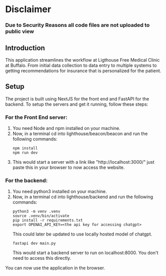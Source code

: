 
# Disclaimer
### Due to Security Reasons all code files are not uploaded to public view

##  Introduction
This application streamlines the workflow at Ligthouse Free Medical Clinic at Buffalo. From initial data collection to data entry to multiple systems to getting recommendations for insurance that is personalized for the patient.

## Setup
The project is built using NextJS for the front end and FastAPI for the backend. To setup the servers and get it running, follow these steps:
### For the Front End server:
 1. You need Node and npm installed on your machine.
 2. Now, in a terminal cd into lighthouse/beacon/beacon and run the following commands:
	 ```
	 npm install
	 npm run dev
	```
3. This would start a server with a link like "http://localhost:3000/" just paste this in your browser to now access the website.

### For the backend:
1. You need python3 installed on your machine.
2. Now, in a terminal cd into lighthouse/backend and run the following commands:
	```
	python3 -m venv .venv
	source .venv/bin/activate
	pip install -r requirements.txt
	export OPENAI_API_KEY=<the api key for accessing chatgpt>
	```
	This could later be updated to use locally hosted model of chatgpt.
	```
	fastapi dev main.py
	```
	This would start a backend server to run on localhost:8000. You don't need to access this directly.

You can now use the application in the browser.

	
	






